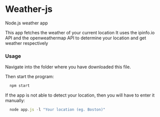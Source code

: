 # Weather-js

Node.js weather app

This app fetches the weather of your current location
It uses the ipinfo.io API and the openweathermap API to determine your location and get weather respectively

### Usage

Navigate into the folder where you have downloaded this file.

Then start the program:

```javascript
  npm start
```

If the app is not able to detect your location, then you will have to enter it manually:

```javascript
  node app.js -l "Your location (eg. Boston)"
```

